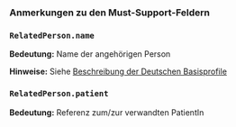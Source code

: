 ### Anmerkungen zu den Must-Support-Feldern

### `RelatedPerson.name`

**Bedeutung:** Name der angehörigen Person

**Hinweise:** Siehe [Beschreibung der Deutschen Basisprofile](https://simplifier.net/guide/basisprofil-de-r4/Ressourcen-Patient-Name)

### `RelatedPerson.patient`

**Bedeutung:** Referenz zum/zur verwandten PatientIn



